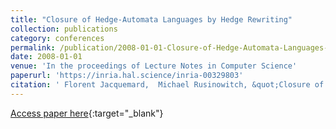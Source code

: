 ```yaml
---
title: "Closure of Hedge-Automata Languages by Hedge Rewriting"
collection: publications
category: conferences
permalink: /publication/2008-01-01-Closure-of-Hedge-Automata-Languages-by-Hedge-Rewriting
date: 2008-01-01
venue: 'In the proceedings of Lecture Notes in Computer Science'
paperurl: 'https://inria.hal.science/inria-00329803'
citation: ' Florent Jacquemard,  Michael Rusinowitch, &quot;Closure of Hedge-Automata Languages by Hedge Rewriting.&quot; In the proceedings of Lecture Notes in Computer Science, 2008.'
---
```

[Access paper here](https://inria.hal.science/inria-00329803){:target="_blank"}
